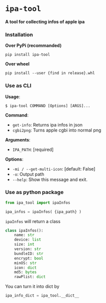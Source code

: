 # `ipa-tool`

**A tool for collecting infos of apple ipa**

### Installation
**Over PyPi (recommanded)**
```shell
pip install ipa-tool
```

**Over wheel**
```shell
pip install --user {find in release}.whl
```

### Use as CLI
**Usage**:

```console
$ ipa-tool COMMAND [Options] [ARGS]... 
```

**Command**:

* `get-info`: Returns ipa infos in json
* `cgbi2png`: Turns apple cgbi into normal png

**Arguments**:

* `IPA_PATH`: [required]

**Options**:

* `-mi / --get-multi-icon`: [default: False]
* `-o`: Output path
* `--help`: Show this message and exit.

### Use as python package

```python
from ipa_tool import ipaInfos

ipa_infos = ipaInfos( {ipa_path} )
```

`ipaInfos` will return a class
```python
class ipaInfos():
    name: str
    device: list
    size: int
    version: str
    bundleID: str
    encrypt: bool
    minOS: str
    icon: dict
    md5: bytes
    rawPlist: dict
```
You can turn it into dict by
```python
ipa_info_dict = ipa_tool.__dict__
```
